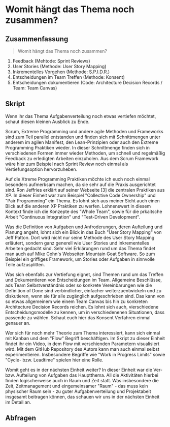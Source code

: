 # Womit hängt das Thema noch zusammen?

## Zusammenfassung

> Womit hängt das Thema noch zusammen?

1. Feedback (Mehtode: Sprint Reviews)
2. User Stories (Methode: User Story Mapping)
3. Inkrementelles Vorgehen (Methode: S.P.I.D.R.)
4. Entscheidungen im Team Treffen (Methode: Konsent)
5. Entscheidungen dokumentieren (Code: Architecture Decision Records / Team: Team Canvas)

## Skript

Wenn ihr das Thema Aufgabenverteilung noch etwas vertiefen möchtet, schaut diesen kleinen Ausblick zu Ende.

Scrum, Extreme Programming und andere agile Methoden und Frameworks sind zum Teil parallel entstanden und finden sich mit Schnittmengen unter anderem im agilen Manifest, den Lean-Prinzipien oder auch den Extreme Programming Praktiken wieder. In dieser Schnittmenge finden sich in verschiedenen Formen immer wieder Methoden, um schnell und regelmäßig Feedback zu erledigten Arbeiten einzuholen. Aus dem Scrum Framework wäre hier zum Beispiel nach Sprint Review noch einmal als Vertiefungsoption hervorzuheben.

Auf die Xtreme Programming Praktiken möchte ich euch noch einmal besonders aufmerksam machen, da sie sehr auf die Praxis ausgerichtet sind. Ron Jeffries erklärt auf seiner Webseite [3] die zentralen Praktiken aus XP. In dieser Einheit war zum Beispiel "Collective Code Ownership" und "Pair Programming" ein Thema. Es lohnt sich aus meiner Sicht auch einen Blick auf die anderen XP Praktiken zu werfen. Lohnenswert in diesem Kontext finde ich die Konzepte des "Whole Team", sowie für die prkaitsche Arbeit "Continuous Integration" und "Test-Driven Development".

Was die Definition von Aufgaben und Anfroderungen, deren Aufteilung und Planung angeht, lohnt sich ein Blick in das Buch "User Story Mapping" von Jeff Patton. Dort wird nicht nur seine Methode des User Story Mapping erläutert, sondern ganz generell wie User Stories und inkrementelles Arbeiten gedacht sind. Sehr viel Erklärungen rund um das Thema findet man auch auf Mike Cohn's Webseiten Mountain Goat Software. So zum Beispiel ein griffiges Framework, um Stories oder Aufgaben in sinnvolle Teile aufzusplitten.

Was sich ebenfalls zur Vertiefung eignet, sind Themen rund um das Treffen und Dokumentieren von Entscheidungen im Team. Allgemeine Beschlüsse, ads Team Selbstverständnis oder so konkrete Vereinbarungen wie die Definition of Done sind verbindlicher, einfacher weiterzuentwickeln und zu diskutieren, wenn sie für alle zugänglich aufgeschrieben sind. Das kann von so etwas allgemeinem wie einem Team Canvas bis hin zu konkreten Architecture Decision Records reichen. Es lohnt sich auch, vierschiedene Entscheidungsmodelle zu kennen, um in verschiedenenen Situationen, dass passende zu wählen. Schaut euch hier das Konsent Verfahren einmal genauer an.

Wer sich für noch mehr Theorie zum Thema interessiert, kann sich einmal mit Kanban und dem "Flow" Begriff beschäftigen. Im Skript zu dieser Einheit findet ihr ein Video, in dem Flow mit verschienden Parametern visualisiert wird. Mit dem GitHub Repository des Autors kann man auch einmal selbst experimentieren. Insbesondere Begriffe wie "Work in Progress Limits" sowie "Cycle- bzw. Leadtime" spielen hier eine Rolle.

Womit geht es in der nächsten Einheit weiter? In dieser Einheit war die Ver- bzw. Aufteilung von Aufgaben das Hauptthema. All die  Aktivitäten hierbei finden logischerweise auch in Raum und Zeit statt. Was insbesondere die Zeit, Zeitmanagement und eingemeinsamer "Raum" - das muss kein physischer Raum sein - zu guter Aufgabenverteilung und Projektabeit insgesamt beitragen können, das schauen wir uns in der nächsten Einheit im Detail an.

## Abfragen
